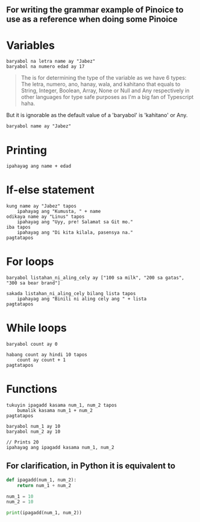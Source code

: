 ## For writing the grammar example of Pinoice to use as a reference when doing some Pinoice

# Variables
```
baryabol na letra name ay "Jabez"
baryabol na numero edad ay 17
```
> The <na> is for determining the type of the variable as we have 6 types:
> The letra, numero, ano, hanay, wala, and kahitano
> that equals to String, Integer, Boolean, Array, None or Null and Any respectively in 
> other languages for type safe purposes as I'm a big fan of Typescript haha.

But it is ignorable as the default value of a 'baryabol' is 'kahitano' or Any.
```
baryabol name ay "Jabez"
```

# Printing
```
ipahayag ang name + edad
```

# If-else statement
```
kung name ay "Jabez" tapos
    ipahayag ang "Kumusta, " + name
odikaya name ay "Linus" tapos
    ipahayag ang "Uyy, pre! Salamat sa Git mo."
iba tapos
    ipahayag ang "Di kita kilala, pasensya na."
pagtatapos
```

# For loops
```
baryabol listahan_ni_aling_cely ay ["100 sa milk", "200 sa gatas", "300 sa bear brand"]

sakada listahan_ni_aling_cely bilang lista tapos
    ipahayag ang "Binili ni aling cely ang " + lista
pagtatapos
```

# While loops
```
baryabol count ay 0

habang count ay hindi 10 tapos
    count ay count + 1
pagtatapos
```

# Functions
```
tukuyin ipagadd kasama num_1, num_2 tapos
    bumalik kasama num_1 + num_2
pagtatapos

baryabol num_1 ay 10
baryabol num_2 ay 10

// Prints 20
ipahayag ang ipagadd kasama num_1, num_2
```

## For clarification, in Python it is equivalent to
```py
def ipagadd(num_1, num_2):
    return num_1 + num_2

num_1 = 10
num_2 = 10

print(ipagadd(num_1, num_2))
```

